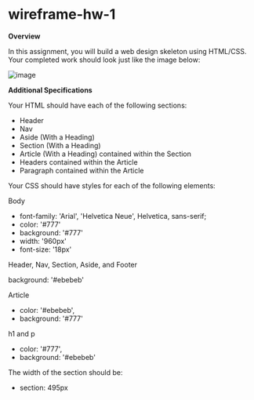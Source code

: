 # wireframe-hw-1


**Overview**

In this assignment, you will build a web design skeleton using HTML/CSS. Your completed work should look just like the image below:

![image](https://user-images.githubusercontent.com/54521457/73380007-e6991900-4288-11ea-92e1-291c775fef55.png)


**Additional Specifications** 

Your HTML should have each of the following sections:

* Header
* Nav
* Aside (With a Heading)
* Section (With a Heading)
* Article (With a Heading) contained within the Section
* Headers contained within the Article
* Paragraph contained within the Article


Your CSS should have styles for each of the following elements:

Body

* font-family: 'Arial', 'Helvetica Neue', Helvetica, sans-serif;
* color: '#777'
* background: '#777'
* width: '960px'
* font-size: '18px'


Header, Nav, Section, Aside, and Footer

background: '#ebebeb'


Article

* color: '#ebebeb',
* background: '#777'


h1 and p

* color: '#777',
* background: '#ebebeb'




The width of the section should be:

* section: 495px


